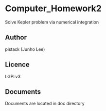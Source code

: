 # Computer_Homework2
Solve Kepler problem via numerical integration

## Author
pistack (Junho Lee)

## Licence
LGPLv3

## Documents
Documents are located in doc directory


